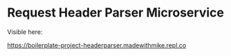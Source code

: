 # Request Header Parser Microservice

Visible here: 

https://boilerplate-project-headerparser.madewithmike.repl.co

